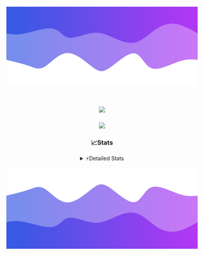 ![Header](./header.png)
<div align="center">

<h1 align="center">
  <a href="https://git.io/typing-svg">
    <img src="https://readme-typing-svg.herokuapp.com/?lines=Hello,+There!+👋;This+is+chicho.;CEO+on+Hely+Development....;&center=true&size=25">
  </a>
</h1>
  
<p align="center">
  <img src="https://lanyard.cnrad.dev/api/852683595378196480" />
</p>

### 📈Stats
<details>
    <summary> ⚡Detailed Stats</summary>
    <br/>

<!--START_SECTION:waka-->
![Code Time](http://img.shields.io/badge/Code%20Time-253%20hrs%2050%20mins-blue)

![Profile Views](http://img.shields.io/badge/Profile%20Views-3-blue)

**🐱 My GitHub Data** 

> 📦 42.5 kB Used in GitHub's Storage 
 > 
> 🏆 22 Contributions in the Year 2023
 > 
> 🚫 Not Opted to Hire
 > 
> 📜 7 Public Repositories 
 > 
> 🔑 9 Private Repositories 
 > 
**I'm a Night 🦉** 

```text
🌞 Morning                15 commits          ██░░░░░░░░░░░░░░░░░░░░░░░   06.70 % 
🌆 Daytime                28 commits          ███░░░░░░░░░░░░░░░░░░░░░░   12.50 % 
🌃 Evening                108 commits         ████████████░░░░░░░░░░░░░   48.21 % 
🌙 Night                  73 commits          ████████░░░░░░░░░░░░░░░░░   32.59 % 
```
📅 **I'm Most Productive on Tuesday** 

```text
Monday                   13 commits          █░░░░░░░░░░░░░░░░░░░░░░░░   05.80 % 
Tuesday                  44 commits          █████░░░░░░░░░░░░░░░░░░░░   19.64 % 
Wednesday                42 commits          █████░░░░░░░░░░░░░░░░░░░░   18.75 % 
Thursday                 26 commits          ███░░░░░░░░░░░░░░░░░░░░░░   11.61 % 
Friday                   33 commits          ████░░░░░░░░░░░░░░░░░░░░░   14.73 % 
Saturday                 23 commits          ███░░░░░░░░░░░░░░░░░░░░░░   10.27 % 
Sunday                   43 commits          █████░░░░░░░░░░░░░░░░░░░░   19.20 % 
```


📊 **This Week I Spent My Time On** 

```text
🕑︎ Time Zone: America/Argentina/Buenos_Aires

💬 Programming Languages: 
C#                       3 hrs 44 mins       ██████████░░░░░░░░░░░░░░░   40.69 % 
Python                   2 hrs 42 mins       ███████░░░░░░░░░░░░░░░░░░   29.57 % 
HTML                     1 hr 41 mins        █████░░░░░░░░░░░░░░░░░░░░   18.50 % 
Other                    33 mins             ██░░░░░░░░░░░░░░░░░░░░░░░   06.11 % 
JavaScript               16 mins             █░░░░░░░░░░░░░░░░░░░░░░░░   02.93 % 

🔥 Editors: 
VS Code                  4 hrs 53 mins       █████████████░░░░░░░░░░░░   53.20 % 
Visual Studio            4 hrs 17 mins       ████████████░░░░░░░░░░░░░   46.80 % 

🐱‍💻 Projects: 
Hate                     4 hrs 17 mins       ████████████░░░░░░░░░░░░░   46.80 % 
Unknown Project          3 hrs 29 mins       ██████████░░░░░░░░░░░░░░░   38.07 % 
Coder                    1 hr 22 mins        ████░░░░░░░░░░░░░░░░░░░░░   15.05 % 
ocean-backend            0 secs              ░░░░░░░░░░░░░░░░░░░░░░░░░   00.08 % 

💻 Operating System: 
Windows                  9 hrs 10 mins       █████████████████████████   100.00 % 
```

**I Mostly Code in JavaScript** 

```text
JavaScript               8 repos             █████████░░░░░░░░░░░░░░░░   36.36 % 
CSS                      3 repos             ███░░░░░░░░░░░░░░░░░░░░░░   13.64 % 
HTML                     2 repos             ██░░░░░░░░░░░░░░░░░░░░░░░   09.09 % 
C#                       2 repos             ██░░░░░░░░░░░░░░░░░░░░░░░   09.09 % 
Batchfile                1 repo              █░░░░░░░░░░░░░░░░░░░░░░░░   04.55 % 
```




 Last Updated on 06/08/2023 21:09:32 UTC
<!--END_SECTION:waka-->
</details>

![Footer](./footer.png)
